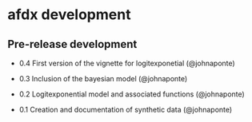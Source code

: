 # afdx development

## Pre-release development

* 0.4 First version of the vignette for logitexponetial (@johnaponte)

* 0.3 Inclusion of the bayesian model (@johnaponte)

* 0.2  Logitexponential model and associated functions (@johnaponte)

* 0.1  Creation and documentation of synthetic data (@johnaponte) 